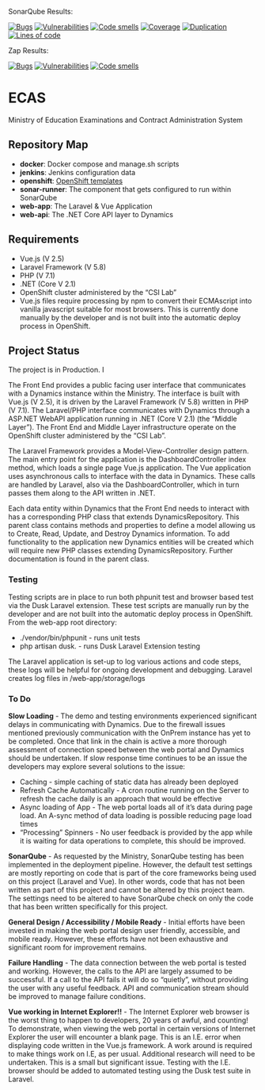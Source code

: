 SonarQube Results:

[![Bugs](https://sonarqube-pvpywj-tools.pathfinder.gov.bc.ca/api/badges/measure?key=ecas&metric=bugs&template=FLAT)](https://sonarqube-pvpywj-tools.pathfinder.gov.bc.ca/dashboard?id=ecas) [![Vulnerabilities](https://sonarqube-pvpywj-tools.pathfinder.gov.bc.ca/api/badges/measure?key=ecas&metric=vulnerabilities&template=FLAT)](https://sonarqube-pvpywj-tools.pathfinder.gov.bc.ca/dashboard?id=ecas) [![Code smells](https://sonarqube-pvpywj-tools.pathfinder.gov.bc.ca/api/badges/measure?key=ecas&metric=code_smells&template=FLAT)](https://sonarqube-pvpywj-tools.pathfinder.gov.bc.ca/dashboard?id=ecas) [![Coverage](https://sonarqube-pvpywj-tools.pathfinder.gov.bc.ca/api/badges/measure?key=ecas&metric=coverage&template=FLAT)](https://sonarqube-pvpywj-tools.pathfinder.gov.bc.ca/dashboard?id=ecas) [![Duplication](https://sonarqube-pvpywj-tools.pathfinder.gov.bc.ca/api/badges/measure?key=ecas&metric=duplicated_lines_density&template=FLAT)](https://sonarqube-pvpywj-tools.pathfinder.gov.bc.ca/dashboard?id=ecas) [![Lines of code](https://sonarqube-pvpywj-tools.pathfinder.gov.bc.ca/api/badges/measure?key=ecas&metric=lines&template=FLAT)](https://sonarqube-pvpywj-tools.pathfinder.gov.bc.ca/dashboard?id=ecas) 

Zap Results:

[![Bugs](https://sonarqube-pvpywj-tools.pathfinder.gov.bc.ca/api/badges/measure?key=ECAS-Zap&metric=bugs&template=FLAT)](https://sonarqube-pvpywj-tools.pathfinder.gov.bc.ca/dashboard?id=ECAS-Zap) [![Vulnerabilities](https://sonarqube-pvpywj-tools.pathfinder.gov.bc.ca/api/badges/measure?key=ECAS-Zap&metric=vulnerabilities&template=FLAT)](https://sonarqube-pvpywj-tools.pathfinder.gov.bc.ca/dashboard?id=ECAS-Zap) [![Code smells](https://sonarqube-pvpywj-tools.pathfinder.gov.bc.ca/api/badges/measure?key=ECAS-Zap&metric=code_smells&template=FLAT)](https://sonarqube-pvpywj-tools.pathfinder.gov.bc.ca/dashboard?id=ECAS-Zap)

# ECAS
Ministry of Education Examinations and Contract Administration System

Repository Map
--------------
- **docker**: Docker compose and manage.sh scripts
- **jenkins**: Jenkins configuration data
- **openshift**: [OpenShift templates](openshift/templates/README.md)
- **sonar-runner**: The component that gets configured to run within SonarQube
- **web-app**: The Laravel & Vue Application
- **web-api**: The .NET Core API layer to Dynamics

## Requirements

- Vue.js (V 2.5)
- Laravel Framework (V 5.8)
- PHP (V 7.1)
- .NET (Core V 2.1)
- OpenShift cluster administered by the “CSI Lab”
- Vue.js files require processing by npm to convert their ECMAscript into vanilla javascript suitable for most browsers. This is currently done manually by the developer and is not built into the automatic deploy process in OpenShift. 

## Project Status

The project is in Production. I

The Front End provides a public facing user interface that communicates with a Dynamics instance within the Ministry. The interface is built with Vue.js (V 2.5), it is driven by the Laravel Framework (V 5.8) written in PHP (V 7.1). The Laravel/PHP interface communicates with Dynamics through a ASP.NET WebAPI application running in  .NET (Core V 2.1) (the “Middle Layer”). The Front End and Middle Layer infrastructure operate on the OpenShift cluster administered by the “CSI Lab”.

The Laravel Framework provides a Model-View-Controller design pattern. The main entry point for the application is the DashboardController index method, which loads a single page Vue.js application. The Vue application uses asynchronous calls to interface with the data in Dynamics. These calls are handled by Laravel, also via the DashboardController, which in turn passes them along to the API written in .NET.

Each data entity within Dynamics that the Front End needs to interact with has a corresponding PHP class that extends DynamicsRepository. This parent class contains methods and properties to define a model allowing us to Create, Read, Update, and Destroy Dynamics information. To add functionality to the application new Dynamics entities will be created which will require new PHP classes extending DynamicsRepository. Further documentation is found in the parent class.

### Testing

Testing scripts are in place to run both phpunit test and browser based test via the Dusk Laravel extension. These test scripts are manually run by the developer and are not built into the automatic deploy process in OpenShift. From the web-app root directory:

* ./vendor/bin/phpunit - runs unit tests
* php artisan dusk. - runs Dusk Laravel Extension testing

The Laravel application is set-up to log various actions and code steps, these logs will be helpful for ongoing development and debugging. Laravel creates log files in /web-app/storage/logs

### To Do

**Slow Loading** - The demo and testing environments experienced significant delays in communicating with Dynamics. Due to the firewall issues mentioned previously communication with the OnPrem instance has yet to be completed. Once that link in the chain is active a more thorough assessment of connection speed between the web portal and Dynamics should be undertaken. If slow response time continues to be an issue the developers may explore several solutions to the issue:
* Caching - simple caching of static data has already been deployed
* Refresh Cache Automatically - A cron routine running on the Server to refresh the cache daily is an approach that would be effective
* Async loading of App - The web portal loads all of it’s data during page load. An A-sync method of data loading is possible reducing page load times
* “Processing” Spinners - No user feedback is provided by the app while it is waiting for data operations to complete, this should be improved.

**SonarQube** - As requested by the Ministry, SonarQube testing has been implemented in the deployment pipeline. However, the default test settings are mostly reporting on code that is part of the core frameworks being used on this project (Laravel and Vue). In other words, code that has not been written as part of this project and cannot be altered by this project team. The settings need to be altered to have SonarQube check on only the code that has been written specifically for this project.

**General Design / Accessibility / Mobile Ready** - Initial efforts have been invested in making the web portal design user friendly, accessible, and mobile ready. However, these efforts have not been exhaustive and significant room for improvement remains.

**Failure Handling** - The data connection between the web portal is tested and working. However, the calls to the API are largely assumed to be successful. If a call to the API fails it will do so “quietly”, without providing the user with any useful feedback. API and communication stream should be improved to manage failure conditions.

**Vue working in Internet Explorer!!** - The Internet Explorer web browser is the worst thing to happen to developers, 20 years of awful, and counting! To demonstrate, when viewing the web portal in certain versions of Internet Explorer the user will encounter a blank page. This is an I.E. error when displaying code written in the Vue.js framework. A work around is required to make things work on I.E, as per usual. Additional research will need to be undertaken. This is a small but significant issue. Testing with the I.E. browser should be added to automated testing using the Dusk test suite in Laravel.
